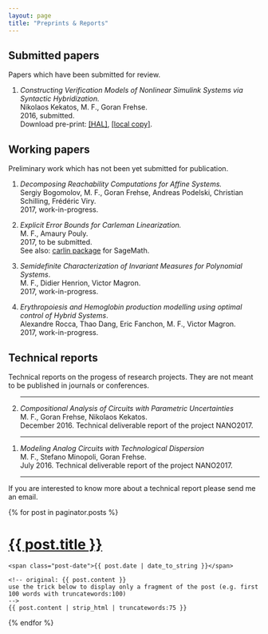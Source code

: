 ```yaml
---
layout: page
title: "Preprints & Reports"
---
```


## Submitted papers

Papers which have been submitted for review.

1. *Constructing Verification Models of Nonlinear Simulink Systems via Syntactic Hybridization.*  <br> Nikolaos Kekatos, M. F., Goran Frehse.<br>  2016, submitted. <br> Download pre-print: [[HAL]](https://hal.archives-ouvertes.fr/hal-01487658), [[local copy]]({{site.url}}/assets/papers/synlin_v2.pdf).

## Working papers

Preliminary work which has not been yet submitted for publication.

1. *Decomposing Reachability Computations for Affine Systems.* <br> Sergiy Bogomolov, M. F., Goran Frehse, Andreas Podelski, Christian Schilling, Frédéric Viry.<br>  2017, work-in-progress.

2. *Explicit Error Bounds for Carleman Linearization.* <br> M. F., Amaury Pouly. <br> 2017, to be submitted. <br> See also: [carlin package](https://github.com/mforets/carlin) for SageMath.

3. *Semidefinite Characterization of Invariant Measures for  Polynomial Systems*. <br> M. F., Didier Henrion, Victor Magron. <br> 2017, work-in-progress.

4. *Erythropoiesis and Hemoglobin production modelling using optimal control of Hybrid Systems*. <br> Alexandre Rocca, Thao Dang, Eric Fanchon, M. F., Victor Magron. <br> 2017, work-in-progress.


## Technical reports

Technical reports on the progess of research projects. They are not meant to be published in journals or conferences.

<ol reversed>
<hr>

<li> <i> Compositional Analysis of Circuits with Parametric Uncertainties</i><br> M. F., Goran Frehse, Nikolaos Kekatos.<br> December 2016. Technical deliverable report of the project NANO2017.<br>
<hr>
</li>

<li> <i> Modeling Analog Circuits with Technological Dispersion</i><br> M. F., Stefano Minopoli, Goran Frehse. <br>  July 2016. Technical deliverable report  of the project NANO2017.<br> 
<hr>
</li>

</ol>

If you are interested to know more about a technical report please send me an email.

<div class="posts">
  {% for post in paginator.posts %}
  <div class="post">
    <h1 class="post-title">
      <a href="{{ site.baseurl }}/{{ post.url }}">
        {{ post.title }}
      </a>
    </h1>

    <span class="post-date">{{ post.date | date_to_string }}</span>

    <!-- original: {{ post.content }} 
    use the trick below to display only a fragment of the post (e.g. first 100 words with truncatewords:100)
    -->
    {{ post.content | strip_html | truncatewords:75 }}  
  </div>
  {% endfor %}
</div>
